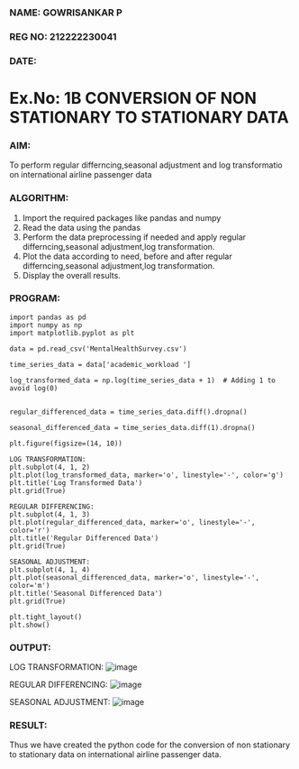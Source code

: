 ### NAME: GOWRISANKAR P
### REG NO: 212222230041
### DATE:
# Ex.No: 1B                     CONVERSION OF NON STATIONARY TO STATIONARY DATA
 

### AIM:
To perform regular differncing,seasonal adjustment and log transformatio on international airline passenger data
### ALGORITHM:
1. Import the required packages like pandas and numpy
2. Read the data using the pandas
3. Perform the data preprocessing if needed and apply regular differncing,seasonal adjustment,log transformation.
4. Plot the data according to need, before and after regular differncing,seasonal adjustment,log transformation.
5. Display the overall results.
### PROGRAM:

```
import pandas as pd
import numpy as np
import matplotlib.pyplot as plt

data = pd.read_csv('MentalHealthSurvey.csv')

time_series_data = data['academic_workload ']

log_transformed_data = np.log(time_series_data + 1)  # Adding 1 to avoid log(0)


regular_differenced_data = time_series_data.diff().dropna()

seasonal_differenced_data = time_series_data.diff(1).dropna()

plt.figure(figsize=(14, 10))

LOG TRANSFORMATION:
plt.subplot(4, 1, 2)
plt.plot(log_transformed_data, marker='o', linestyle='-', color='g')
plt.title('Log Transformed Data')
plt.grid(True)

REGULAR DIFFERENCING:
plt.subplot(4, 1, 3)
plt.plot(regular_differenced_data, marker='o', linestyle='-', color='r')
plt.title('Regular Differenced Data')
plt.grid(True)

SEASONAL ADJUSTMENT:
plt.subplot(4, 1, 4)
plt.plot(seasonal_differenced_data, marker='o', linestyle='-', color='m')
plt.title('Seasonal Differenced Data')
plt.grid(True)

plt.tight_layout()
plt.show()
```

### OUTPUT:
LOG TRANSFORMATION:
![image](https://github.com/user-attachments/assets/9bc73f3b-106f-4de4-9a21-a71c4c76fbf0)

REGULAR DIFFERENCING:
![image](https://github.com/user-attachments/assets/334cc97b-5fb2-43c0-bc3f-b0d3f3002588)

SEASONAL ADJUSTMENT:
![image](https://github.com/user-attachments/assets/46f0d953-5f5f-4863-b5a6-e572cd3e8195)

### RESULT:
Thus we have created the python code for the conversion of non stationary to stationary data on international airline passenger
data.
